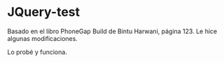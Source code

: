 # JQuery-test
Basado en el libro PhoneGap Build de Bintu Harwani, página 123. Le hice algunas modificaciones.

Lo probé y funciona.
